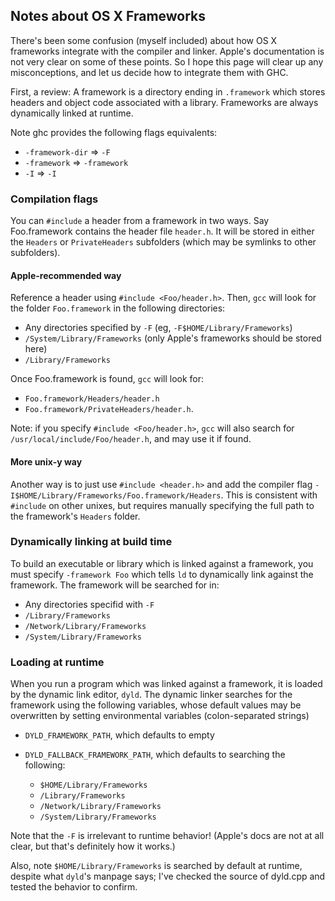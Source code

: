 ## Notes about OS X Frameworks


There's been some confusion  (myself included) about how OS X frameworks integrate with the compiler and linker.  Apple's documentation is not very clear on some of these points.  So I hope this page will clear up any misconceptions, and let us decide how to integrate them with GHC.


First, a review: A framework is a directory ending in `.framework` which stores headers and object code associated with a library.  Frameworks are always dynamically linked at runtime.


Note ghc provides the following flags equivalents:

- `-framework-dir` =\> `-F`
- `-framework` =\> `-framework`
- `-I` =\> `-I`

### Compilation flags


You can `#include` a header from a framework in two ways.  Say Foo.framework contains the header file `header.h`.  It will be stored in either the `Headers` or `PrivateHeaders`
subfolders (which may be symlinks to other subfolders).

#### Apple-recommended way


Reference a header using `#include <Foo/header.h>`.  Then, `gcc` will look for the folder `Foo.framework` in the following directories:

- Any directories specified by `-F` (eg, `-F$HOME/Library/Frameworks`)
- `/System/Library/Frameworks` (only Apple's frameworks should be stored here)
- `/Library/Frameworks`


Once Foo.framework is found, `gcc` will look for:

- `Foo.framework/Headers/header.h`
- `Foo.framework/PrivateHeaders/header.h`.


Note: if you specify `#include <Foo/header.h>`, `gcc` will also search for `/usr/local/include/Foo/header.h`, and may use it if found.

#### More unix-y way


Another way is to just use `#include <header.h>` and add the compiler flag `-I$HOME/Library/Frameworks/Foo.framework/Headers`.  This is consistent with `#include` on other unixes, but requires manually
specifying the full path to the framework's `Headers` folder.  

### Dynamically linking at build time


To build an executable or library which is linked against a framework, you must specify `-framework Foo` which tells `ld` to dynamically link against the framework.  The framework
will be searched for in:

- Any directories specifid with `-F`
- `/Library/Frameworks`
- `/Network/Library/Frameworks`
- `/System/Library/Frameworks`

### Loading at runtime


When you run a program which was linked against a framework, it is loaded by the dynamic link editor, `dyld`.  The dynamic linker searches for the framework using the following
variables, whose default values may be overwritten by setting environmental variables (colon-separated strings)

- `DYLD_FRAMEWORK_PATH`, which defaults to empty
- `DYLD_FALLBACK_FRAMEWORK_PATH`, which defaults to searching the following:

  - `$HOME/Library/Frameworks`
  - `/Library/Frameworks`
  - `/Network/Library/Frameworks`
  - `/System/Library/Frameworks`


Note that the `-F` is irrelevant to runtime behavior! (Apple's docs are not at all clear, but that's definitely how it works.)


Also, note `$HOME/Library/Frameworks` is searched by default at runtime, despite what `dyld`'s manpage says; I've checked the source of dyld.cpp and tested the behavior to confirm.
